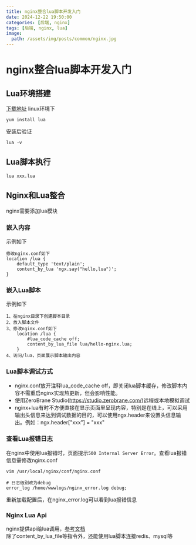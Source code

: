 ```yaml
---
title: nginx整合lua脚本开发入门
date: 2024-12-22 19:50:00
categories: [后端, nginx]
tags: [后端, nginx, lua]
image:
  path: /assets/img/posts/common/nginx.jpg
---
```


# nginx整合lua脚本开发入门

## Lua环境搭建
[下载地址](http://luabinaries.sourceforge.net/download.html)
linux环境下
```
yum install lua
```
安装后验证
```
lua -v
```

## Lua脚本执行
```
lua xxx.lua
```

## Nginx和Lua整合
nginx需要添加lua模块

### 嵌入内容
示例如下
```
修改nginx.conf如下
location /lua {
    default_type 'text/plain';
    content_by_lua 'ngx.say("hello,lua")';
}
```

### 嵌入Lua脚本
示例如下
```
1、在nginx目录下创建脚本目录
2、放入脚本文件
3、修改nginx.conf如下
    location /lua {
        #lua_code_cache off;
        content_by_lua_file lua/hello-nginx.lua;
    }
4、访问/lua，页面展示脚本输出内容
```

### Lua脚本调试方式
+ nginx.conf放开注释lua_code_cache off，即关闭lua脚本缓存，修改脚本内容不需重启nginx实现热更新，但会影响性能。
+ 使用ZeroBrane Studio(https://studio.zerobrane.com/)远程或本地模拟调试
+ nginx+lua有时不方便直接在显示页面里呈现内容，特别是在线上，可以采用输出头信息来达到调试数据的目的，可以使用ngx.header来设置头信息输出。例如：ngx.header["xxx"] = "xxx"

### 查看Lua报错日志
在nginx中使用lua报错时，页面提示`500 Internal Server Error`。查看lua报错信息需修改nginx.conf
```
vim /usr/local/nginx/conf/nginx.conf

# 日志级别改为debug
error_log /home/wwwlogs/nginx_error.log debug;
```
重新加载配置后，在nginx_error.log可以看到lua报错信息

### Nginx Lua Api
nginx提供api给lua调用，[参考文档](https://www.nginx.com/resources/wiki/modules/lua/#nginx-api-for-lua)   
除了content_by_lua_file等指令外，还能使用lua脚本连接redis、mysql等